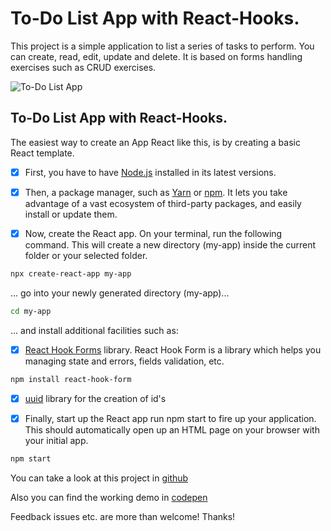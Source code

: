 # To-Do List App with React-Hooks.

This project is a simple application to list a series of tasks to perform. You can create, read, edit, update and delete.
It is based on forms handling exercises such as CRUD exercises. 

![To-Do List App](https://res.cloudinary.com/drpcjt13x/image/upload/v1611685165/Proyectos/To-Do%20List/Desktop_-_ToDo_List_App_1_sky57b.jpg "To-Do List App")


## To-Do List App with React-Hooks.

The easiest way to create an App React like this, is by creating a basic React template.

- [x] First, you have to have [Node.js](https://nodejs.org/en/) installed in its latest versions.

- [x] Then, a package manager, such as [Yarn](https://yarnpkg.com/) or [npm](https://www.npmjs.com/). It lets you take advantage of a vast ecosystem of third-party packages, and easily install or update them.

- [x] Now, create the React app. On your terminal, run the following command. This will create a new directory (my-app) inside the current folder or your selected folder.

```bash
npx create-react-app my-app
```

... go into your newly generated directory (my-app)...

```bash
cd my-app
```

... and install additional facilities such as:

- [x] [React Hook Forms](https://react-hook-form.com/get-started/) library. 
React Hook Form is a library which helps you managing state and errors, fields validation, etc.

```bash
npm install react-hook-form
```

- [x] [uuid](https://www.npmjs.com/package/uuid) library for the creation of id's


- [x] Finally, start up the React app run npm start to fire up your application. This should automatically open up an HTML page on your browser with your initial app.

```bash
npm start
```


You can take a look at this project in [github](https://guacig.github.io/todo-list-react-app/)

Also you can find the working demo in [codepen]()

Feedback issues etc. are more than welcome! Thanks!
